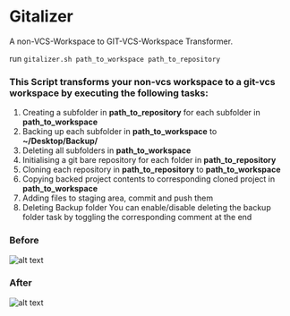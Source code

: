 Gitalizer
=========

A non-VCS-Workspace to GIT-VCS-Workspace Transformer.    

run `gitalizer.sh path_to_workspace path_to_repository`

### This Script transforms your non-vcs workspace to a git-vcs workspace by executing the following tasks:
  
1. Creating a subfolder in **path_to_repository** for each subfolder in **path_to_workspace**
2. Backing up each subfolder in **path_to_workspace** to **~/Desktop/Backup/**
3. Deleting all subfolders in **path_to_workspace**
4. Initialising a git bare repository for each folder in **path_to_repository**
5. Cloning each repository in **path_to_repository** to **path_to_workspace**
6. Copying backed project contents to corresponding cloned project in **path_to_workspace**
7. Adding files to staging area, commit and push them
8. Deleting Backup folder
   You can enable/disable deleting the backup folder task by toggling the corresponding comment at the end

### Before
![alt text](https://raw.github.com/dbon/gitalizer/master/non-vcs.png "Non-VCS Workspace")

### After
![alt text](https://raw.github.com/dbon/gitalizer/master/git-vcs.png "GIT-VCS Workspace")
